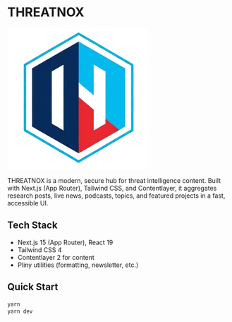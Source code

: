 # THREATNOX

![THREATNOX](/THREATNOX_logo.png)

THREATNOX is a modern, secure hub for threat intelligence content. Built with Next.js (App Router), Tailwind CSS, and Contentlayer, it aggregates research posts, live news, podcasts, topics, and featured projects in a fast, accessible UI.

## Tech Stack

- Next.js 15 (App Router), React 19
- Tailwind CSS 4
- Contentlayer 2 for content
- Pliny utilities (formatting, newsletter, etc.)

## Quick Start

```bash
yarn
yarn dev